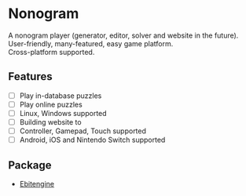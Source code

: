 # Nonogram

A nonogram player (generator, editor, solver and website in the future).  
User-friendly, many-featured, easy game platform.  
Cross-platform supported.  

## Features

- [ ] Play in-database puzzles
- [ ] Play online puzzles
- [ ] Linux, Windows supported
- [ ] Building website to
- [ ] Controller, Gamepad, Touch supported
- [ ] Android, iOS and Nintendo Switch supported

## Package

- [Ebitengine](https://github.com/hajimehoshi/ebiten)
